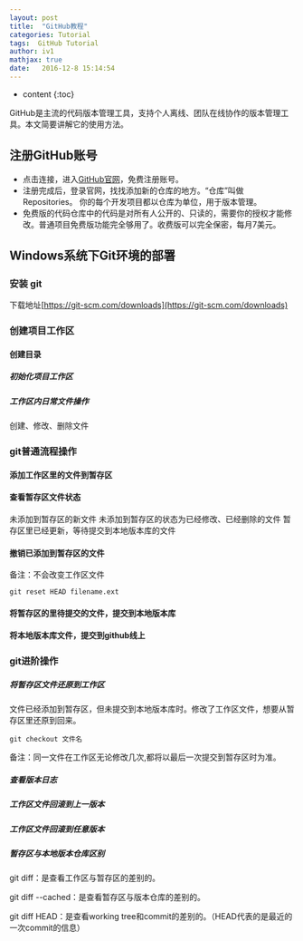 ```yaml
---
layout: post
title:  "GitHub教程"
categories: Tutorial
tags:  GitHub Tutorial
author: iv1
mathjax: true
date:   2016-12-8 15:14:54
---
```


* content
{:toc}

GitHub是主流的代码版本管理工具，支持个人离线、团队在线协作的版本管理工具。本文简要讲解它的使用方法。



## 注册GitHub账号
* 点击连接，进入[GitHub官网](https://github.com/)，免费注册账号。
* 注册完成后，登录官网，找找添加新的仓库的地方。“仓库”叫做Repositories。 你的每个开发项目都以仓库为单位，用于版本管理。
* 免费版的代码仓库中的代码是对所有人公开的、只读的，需要你的授权才能修改。普通项目免费版功能完全够用了。收费版可以完全保密，每月7美元。

## Windows系统下Git环境的部署

### 安装 git 
下载地址[https://git-scm.com/downloads](https://git-scm.com/downloads)

### 创建项目工作区
#### 创建目录
##### 初始化项目工作区
##### 工作区内日常文件操作
创建、修改、删除文件
### git普通流程操作
#### 添加工作区里的文件到暂存区
#### 查看暂存区文件状态
未添加到暂存区的新文件
未添加到暂存区的状态为已经修改、已经删除的文件
暂存区里已经更新，等待提交到本地版本库的文件
#### 撤销已添加到暂存区的文件

备注：不会改变工作区文件

```
git reset HEAD filename.ext
```

#### 将暂存区的里待提交的文件，提交到本地版本库
#### 将本地版本库文件，提交到github线上
### git进阶操作
##### 将暂存区文件还原到工作区

文件已经添加到暂存区，但未提交到本地版本库时。修改了工作区文件，想要从暂存区里还原到回来。

```
git checkout 文件名
```

备注：同一文件在工作区无论修改几次,都将以最后一次提交到暂存区时为准。

##### 查看版本日志
##### 工作区文件回滚到上一版本
##### 工作区文件回滚到任意版本
##### 暂存区与本地版本仓库区别
git diff：是查看工作区与暂存区的差别的。

git diff --cached：是查看暂存区与版本仓库的差别的。

git diff HEAD：是查看working tree和commit的差别的。（HEAD代表的是最近的一次commit的信息）
